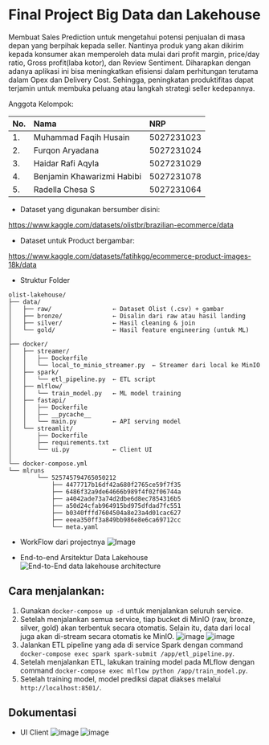 # Final Project Big Data dan Lakehouse

Membuat Sales Prediction untuk mengetahui potensi penjualan di masa depan yang berpihak kepada seller. Nantinya produk yang akan dikirim kepada konsumer akan memperoleh data mulai dari profit margin, price/day ratio, Gross profit(laba kotor), dan Review Sentiment. Diharapkan dengan adanya aplikasi ini bisa meningkatkan efisiensi dalam perhitungan terutama dalam Opex dan Delivery Cost. Sehingga, peningkatan produktifitas dapat terjamin untuk membuka peluang atau langkah strategi seller kedepannya.

Anggota Kelompok:

| No. | Nama | NRP |
| :-- | :--- | :--- |
| 1. | Muhammad Faqih Husain | 5027231023 |
| 2. | Furqon Aryadana | 5027231024 |
| 3. | Haidar Rafi Aqyla | 5027231029 |
| 4. | Benjamin Khawarizmi Habibi | 5027231078 |
| 5. | Radella Chesa S | 5027231064 |

- Dataset yang digunakan bersumber disini:

https://www.kaggle.com/datasets/olistbr/brazilian-ecommerce/data

- Dataset untuk Product bergambar:

https://www.kaggle.com/datasets/fatihkgg/ecommerce-product-images-18k/data

- Struktur Folder

```
olist-lakehouse/
├── data/
│   ├── raw/                 ← Dataset Olist (.csv) + gambar
│   ├── bronze/              ← Disalin dari raw atau hasil landing
│   ├── silver/              ← Hasil cleaning & join
│   └── gold/                ← Hasil feature engineering (untuk ML)
│
├── docker/
│   ├── streamer/
│   │   ├── Dockerfile
│   │   └── local_to_minio_streamer.py  ← Streamer dari local ke MinIO
│   ├── spark/
│   │   └── etl_pipeline.py  ← ETL script
│   ├── mlflow/
│   │   └── train_model.py   ← ML model training
│   ├── fastapi/
│   │   ├── Dockerfile
│   │   ├── __pycache__
│   │   └── main.py          ← API serving model
│   └── streamlit/
│       ├── Dockerfile
│       ├── requirements.txt
│       └── ui.py            ← Client UI
│
└── docker-compose.yml
└── mlruns
        └── 525745794765050212
            ├── 4477717b16df42a680f2765ce59f7f35
            ├── 6486f32a9de64666b989f4f02f06744a
            ├── a4042ade73a74d2dbe6d8ec7854316b5
            ├── a50d24cfab964915bd975dfdad7fc551
            ├── b0340fffd7604504a8e23a4d01cac627
            ├── eeea350ff3a849bb986e8e6ca69712cc
            └── meta.yaml
```


- WorkFlow dari projectnya
![Image](https://github.com/user-attachments/assets/d82d4ea1-56a9-4f4a-acba-bb3e02536981)

- End-to-end Arsitektur Data Lakehouse
![End-to-End data lakehouse architecture](https://github.com/user-attachments/assets/34be8cbc-c9f1-46c6-a64a-a66e2c94cf9b)

## Cara menjalankan:
1. Gunakan `docker-compose up -d` untuk menjalankan seluruh service.
2. Setelah menjalankan semua service, tiap bucket di MinIO (raw, bronze, silver, gold) akan terbentuk secara otomatis. Selain itu, data dari local juga akan di-stream secara otomatis ke MinIO.
   ![image](https://github.com/user-attachments/assets/a8f260e5-647b-40f7-8fe5-19c039ac38bd)
   ![image](https://github.com/user-attachments/assets/415fc909-04e3-4b2e-be28-c46cf7863add)
4. Jalankan ETL pipeline yang ada di service Spark dengan command `docker-compose exec spark spark-submit /app/etl_pipeline.py`.
5. Setelah menjalankan ETL, lakukan training model pada MLflow dengan command `docker-compose exec mlflow python /app/train_model.py`.
6. Setelah training model, model prediksi dapat diakses melalui `http://localhost:8501/`.

## Dokumentasi
- UI Client
  ![image](https://github.com/user-attachments/assets/db754b56-2f89-48c1-8843-14a7850d1060)
  ![image](https://github.com/user-attachments/assets/eeb392e1-df64-46c0-bb01-2713bd66feae)






